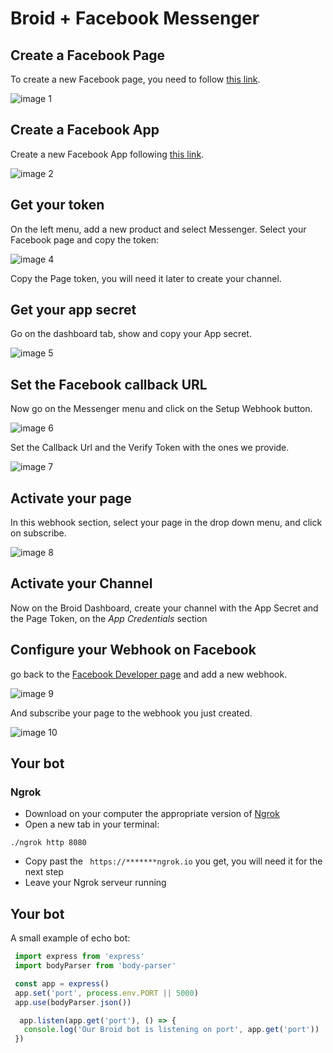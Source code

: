 # Broid + Facebook Messenger

## Create a Facebook Page

To create a new Facebook page, you need to follow <a href="https://www.facebook.com/bookmarks/pages" target="_blank">this link</a>.

![image 1](/images/integrations/Facebook/image1.png)

## Create a Facebook App

Create a new Facebook App following <a href="https://developers.facebook.com/" target="_blank">this link</a>.

![image 2](/images/integrations/Facebook/image2.png)

## Get your token

On the left menu, add a new product and select Messenger. Select your Facebook page and copy the token: 

![image 4](/images/integrations/Facebook/image4.png)

Copy the Page token, you will need it later to create your channel.

## Get your app secret

Go on the dashboard tab, show and copy your App secret. 

![image 5](/images/integrations/Facebook/image5.png)

## Set the Facebook callback URL

Now go on the Messenger menu and click on the Setup Webhook button. 

![image 6](/images/integrations/Facebook/image6.png)

Set the Callback Url and the Verify Token with the ones we provide.

![image 7](/images/integrations/Facebook/image7.png)

## Activate your page

In this webhook section, select your page in the drop down menu, and click on subscribe.

![image 8](/images/integrations/Facebook/image8.png)

## Activate your Channel

Now on the Broid Dashboard, create your channel with the App Secret and the Page Token, on the _App Credentials_ section

## Configure your Webhook on Facebook

go back to the <a href="https://developers.facebook.com/" target="_blank">Facebook Developer page</a> and add a new webhook.

![image 9](/images/integrations/Facebook/image9.png)

And subscribe your page to the webhook you just created.

![image 10](/images/integrations/Facebook/image10.png)

## Your bot

### Ngrok

* Download on your computer the appropriate version of [Ngrok](https://ngrok.com/download)
* Open a new tab in your terminal:
```
./ngrok http 8080
```
* Copy past the ``` https://*******ngrok.io``` you get, you will need it for the next step
* Leave your Ngrok serveur running

## Your bot

A small example of echo bot:

```javascript
 import express from 'express'
 import bodyParser from 'body-parser'

 const app = express()
 app.set('port', process.env.PORT || 5000)
 app.use(bodyParser.json())

  app.listen(app.get('port'), () => {
   console.log('Our Broid bot is listening on port', app.get('port'))
 })
```
